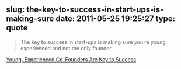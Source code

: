 slug: the-key-to-success-in-start-ups-is-making-sure
date: 2011-05-25 19:25:27
type: quote
---

> The key to success in start-ups is making sure you’re young, experienced and not the only founder.

[Young, Experienced Co-Founders Are Key to Success](http://gigaom.com/2011/05/23/young-experienced-co-founders-are-key-to-success/?utm_source=feedburner&utm_medium=feed&utm_campaign=Feed%3A+OmMalik+%28GigaOM%3A+Tech%29)
